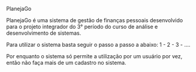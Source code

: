 PlanejaGo

PlanejaGo é uma sistema de gestão de finanças pessoais desenvolvido para o projeto integrador do 3° período do curso de análise e desenvolvimento de sistemas.

Para utilizar o sistema basta seguir o passo a passo a abaixo:
1 -
2 - 
3 - 
....

Por enquanto o sistema só permite a utilização por um usuário por vez, então não faça mais de um cadastro no sistema.  

